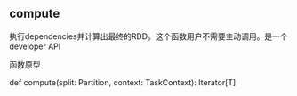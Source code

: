 ## compute


执行dependencies并计算出最终的RDD。这个函数用户不需要主动调用。是一个developer API

函数原型

  def compute(split: Partition, context: TaskContext): Iterator[T]
  


